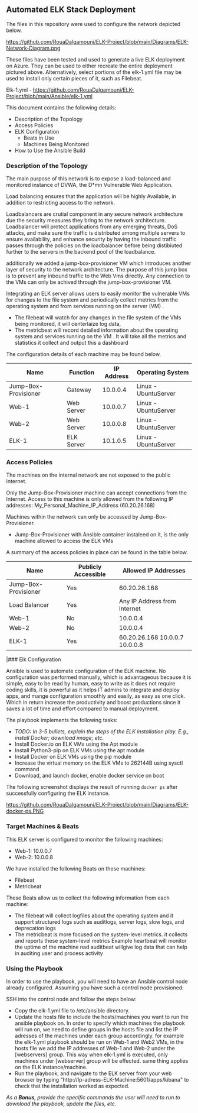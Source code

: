 ## Automated ELK Stack Deployment

The files in this repository were used to configure the network depicted below.

https://github.com/RouaDalgamouni/ELK-Project/blob/main/Diagrams/ELK-Network-Diagram.png 

These files have been tested and used to generate a live ELK deployment on Azure. They can be used to either recreate the entire deployment pictured above. Alternatively, select portions of the elk-1.yml file may be used to install only certain pieces of it, such as Filebeat.

  Elk-1.yml - https://github.com/RouaDalgamouni/ELK-Project/blob/main/Ansible/elk-1.yml 

This document contains the following details:
- Description of the Topology
- Access Policies
- ELK Configuration
  - Beats in Use
  - Machines Being Monitored
- How to Use the Ansible Build


### Description of the Topology

The main purpose of this network is to expose a load-balanced and monitored instance of DVWA, the D*mn Vulnerable Web Application.

Load balancing ensures that the application will be highly Available, in addition to restricting access to the network.

Loadbalancers are crutial component in any secure network architecture due the security measures they bring to the network architecture. Loadbalancer will protect applications from any emerging threats, DoS attacks, and make sure the traffic is distributed among multiple servers to ensure availability, and enhance security by having the inbound traffic passes through the policies on the loadbalancer before being distibiuted further to the servers in the backend pool of the loadbalance.

additionally we added a jump-box-provisioner VM which introduces another layer of security to the network architecture. The purpose of this jump box is to prevent any inbound traffic to the Web Vms directly. Any connection to the VMs can only be achived through the jump-box-provisioner VM.

Integrating an ELK server allows users to easily monitor the vulnerable VMs for changes to the file system and periodically collect metrics from the operating system and from services running on the server (VM) .

- The filebeat will watch for any changes in the file system of the VMs being monitored, it will centerlaize log data, 
- The metricbeat will record detailed information about the operating system and services running on the VM . It will take all the metrics and statistics it collect and output this a dashboard

The configuration details of each machine may be found below.

| Name                 | Function   | IP Address | Operating System     |
|----------------------|------------|------------|----------------------|
| Jump-Box-Provisioner | Gateway    | 10.0.0.4   | Linux - UbuntuServer |
| Web-1                | Web Server | 10.0.0.7   | Linux - UbuntuServer |
| Web-2                | Web Server | 10.0.0.8   | Linux - UbuntuServer |
| ELK-1                | ELK Server | 10.1.0.5   | Linux - UbuntuServer |

### Access Policies

The machines on the internal network are not exposed to the public Internet. 

Only the Jump-Box-Provisioner machine can accept connections from the Internet. Access to this machine is only allowed from the following IP addresses: My_Personal_Machine_IP_Address (60.20.26.168)

Machines within the network can only be accessed by Jump-Box-Provisioner.

- Jump-Box-Provisioner with Ansible container instaleed on it, is the only machine allowed to access the ELK VMs 

A summary of the access policies in place can be found in the table below.

| Name                 | Publicly Accessible | Allowed IP Addresses            |
|----------------------|---------------------|---------------------------------|
| Jump-Box-Provisioner |         Yes         | 60.20.26.168                    |
| Load Balancer        |         Yes         | Any IP Address from Internet    |
| Web-1                |          No         | 10.0.0.4                        |
| Web-2                |          No         | 10.0.0.4                        |
| ELK-1                |         Yes         | 60.20.26.168 10.0.0.7 10.0.0.8  |

|### Elk Configuration

Ansible is used to automate configuration of the ELK machine. No configuration was performed manually, which is advantageous because it is simple, easy to be read by human, easy to write as it does not require coding skills, it is powerful as it helps IT admins to integrate and deploy apps, and mange configuration smoothly and easily, as easy as one click. Which in return increase the productivity and boost productions since it saves a lot of time and effort compared to manual deployment.



The playbook implements the following tasks:
- _TODO: In 3-5 bullets, explain the steps of the ELK installation play. E.g., install Docker; download image; etc._
- Install Docker.io on ELK VMs using the Apt module
- Install Python3-pip on ELK VMs using the apt module
- Install Docker on ELK VMs using the pip module
- Increase the virtual memory on the ELK VMs to 262144B using sysctl command
- Download, and launch docker, enable docker service on boot

The following screenshot displays the result of running `docker ps` after successfully configuring the ELK instance.

https://github.com/RouaDalgamouni/ELK-Project/blob/main/Diagrams/ELK-docker-ps.PNG 

### Target Machines & Beats
This ELK server is configured to monitor the following machines:

- Web-1: 10.0.0.7
- Web-2: 10.0.0.8

We have installed the following Beats on these machines:
- Filebeat
- Metricbeat

These Beats allow us to collect the following information from each machine:

- The filebeat will collect logfiles about the operating system and it support structured logs such as auditlogs, server logs, slow logs, and deprecation logs
- The metricbeat is more focused on the system-level metrics. it collects and reports these system-level metrics
Example heartbeat will monitor the uptime of the machine nad auditbeat willgive log data that can help in auditing user and process activity

### Using the Playbook
In order to use the playbook, you will need to have an Ansible control node already configured. Assuming you have such a control node provisioned: 

SSH into the control node and follow the steps below:
- Copy the elk-1.yml file to /etc/ansible directory.
- Update the hosts file to include the hosts/machines you want to run the ansible playbook on. In order to specify which machines the playbook will run on, we need to define groups in the hosts file and list the IP adresses of the machines under each group accordingly. for example the elk-1.yml playbook should be run on Web-1 and Web2 VMs, in the hosts file we add the IP addresses of Web-1 and Web-2 under the [webservers] group. This way when elk-1.yml is executed, only machines under [webserver] group will be effected. same thing applies on the ELK instance/machine.
- Run the playbook, and navigate to the ELK server from your web browser by typing "http://Ip-adress-ELK-Machine:5601/apps/kibana" to check that the installation worked as expected.


_As a **Bonus**, provide the specific commands the user will need to run to download the playbook, update the files, etc._
